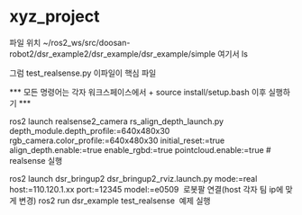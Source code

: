 # xyz_project

파일 위치
~/ros2_ws/src/doosan-robot2/dsr_example2/dsr_example/dsr_example/simple 여기서 ls

그럼 test_realsense.py 이파일이 핵심 파일



*** 모든 명령어는 각자 워크스페이스에서 + source install/setup.bash 이후 실행하기 ***

ros2 launch realsense2_camera rs_align_depth_launch.py depth_module.depth_profile:=640x480x30 rgb_camera.color_profile:=640x480x30 initial_reset:=true align_depth.enable:=true enable_rgbd:=true pointcloud.enable:=true # realsense 실행

ros2 launch dsr_bringup2 dsr_bringup2_rviz.launch.py mode:=real host:=110.120.1.xx port:=12345 model:=e0509
​
로봇팔 연결(host 각자 팀 ip에 맞게 변경)
ros2 run dsr_example test_realsense 
​
예제 실행
